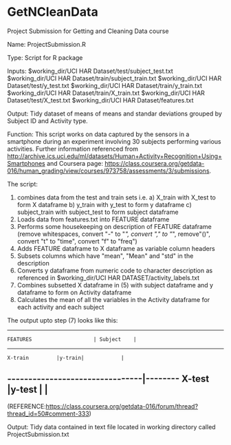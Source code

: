 GetNCleanData
=============

Project Submission for Getting and Cleaning Data course

Name: ProjectSubmission.R

Type: Script for R package

Inputs:
$working_dir/UCI HAR Dataset/test/subject_test.txt
$working_dir/UCI HAR Dataset/train/subject_train.txt
$working_dir/UCI HAR Dataset/test/y_test.txt
$working_dir/UCI HAR Dataset/train/y_train.txt
$working_dir/UCI HAR Dataset/train/X_train.txt
$working_dir/UCI HAR Dataset/test/X_test.txt
$working_dir/UCI HAR Dataset/features.txt

Output:
Tidy dataset of means of means and standar deviations grouped by Subject ID and Activity type.

Function:
This script works on data captured by the sensors in a smartphone during an experiment involving 30 subjects performing various activities.
Further information referenced from http://archive.ics.uci.edu/ml/datasets/Human+Activity+Recognition+Using+Smartphones and
Coursera page: https://class.coursera.org/getdata-016/human_grading/view/courses/973758/assessments/3/submissions.

The script:
1) combines data from the test and train sets i.e. 
	a) X_train with X_test to form X dataframe
	b) y_train with y_test to form y dataframe
	c) subject_train with subject_test to form subject dataframe
2) Loads data from features.txt into FEATURE dataframe
3) Performs some housekeeping on description of FEATURE dataframe (remove whitespaces, convert "-" to "_", convert "," to "_", remove"()", convert "t" to "time", convert "f" to "freq")
4) Adds FEATURE dataframe to X dataframe as variable column headers 
5) Subsets columns which have "mean", "Mean" and "std" in the description
6) Converts y dataframe from numeric code to character description as referenced in $working_dir/UCI HAR DATASET/activity_labels.txt 
7) Combines subsetted X dataframe in (5) with subject dataframe and y dataframe to form on Activity dataframe
8) Calculates the mean of all the variables in the Activity dataframe for each activity and each subject

The output upto step (7) looks like this:

-----------------------------------------------------
	FEATURES	                | Subject    |
-----------------------------------------
	X-train			|y-train|            |
--------------------------------|--------
	X-test			|y-test |            |
------------------------------------------------------
(REFERENCE:https://class.coursera.org/getdata-016/forum/thread?thread_id=50#comment-333)

Output:
Tidy data contained in text file located in working directory called ProjectSubmission.txt
